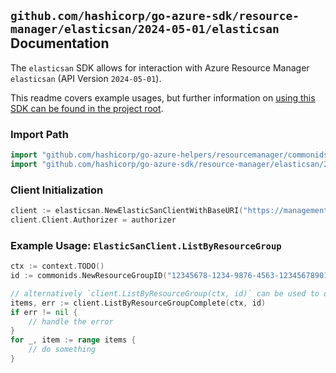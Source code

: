 
## `github.com/hashicorp/go-azure-sdk/resource-manager/elasticsan/2024-05-01/elasticsan` Documentation

The `elasticsan` SDK allows for interaction with Azure Resource Manager `elasticsan` (API Version `2024-05-01`).

This readme covers example usages, but further information on [using this SDK can be found in the project root](https://github.com/hashicorp/go-azure-sdk/tree/main/docs).

### Import Path

```go
import "github.com/hashicorp/go-azure-helpers/resourcemanager/commonids"
import "github.com/hashicorp/go-azure-sdk/resource-manager/elasticsan/2024-05-01/elasticsan"
```


### Client Initialization

```go
client := elasticsan.NewElasticSanClientWithBaseURI("https://management.azure.com")
client.Client.Authorizer = authorizer
```


### Example Usage: `ElasticSanClient.ListByResourceGroup`

```go
ctx := context.TODO()
id := commonids.NewResourceGroupID("12345678-1234-9876-4563-123456789012", "example-resource-group")

// alternatively `client.ListByResourceGroup(ctx, id)` can be used to do batched pagination
items, err := client.ListByResourceGroupComplete(ctx, id)
if err != nil {
	// handle the error
}
for _, item := range items {
	// do something
}
```

